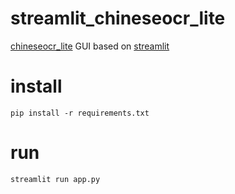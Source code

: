 # streamlit_chineseocr_lite
[chineseocr_lite](https://github.com/DayBreak-u/chineseocr_lite) GUI based on [streamlit](https://streamlit.io/)

# install 
`pip install -r requirements.txt`

# run
`streamlit run app.py`
